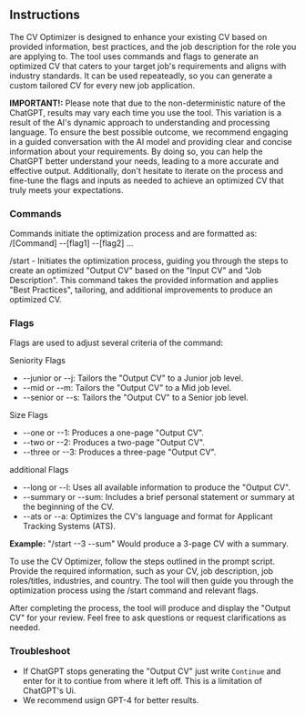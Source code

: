 ## Instructions

The CV Optimizer is designed to enhance your existing CV based on provided information, best practices, and the job description for the role you are applying to. The tool uses commands and flags to generate an optimized CV that caters to your target job's requirements and aligns with industry standards. It can be used repeateadly, so you can generate a custom tailored CV for every new job application.

**IMPORTANT!:** Please note that due to the non-deterministic nature of the ChatGPT, results may vary each time you use the tool. This variation is a result of the AI's dynamic approach to understanding and processing language. To ensure the best possible outcome, we recommend engaging in a guided conversation with the AI model and providing clear and concise information about your requirements. By doing so, you can help the ChatGPT better understand your needs, leading to a more accurate and effective output. Additionally, don't hesitate to iterate on the process and fine-tune the flags and inputs as needed to achieve an optimized CV that truly meets your expectations.

### Commands

Commands initiate the optimization process and are formatted as: /[Command] --[flag1] --[flag2] ...

/start - Initiates the optimization process, guiding you through the steps to create an optimized "Output CV" based on the "Input CV" and "Job Description". This command takes the provided information and applies "Best Practices", tailoring, and additional improvements to produce an optimized CV.

### Flags

Flags are used to adjust several criteria of the command:

Seniority Flags
- --junior or --j: Tailors the "Output CV" to a Junior job level.
- --mid or --m: Tailors the "Output CV" to a Mid job level.
- --senior or --s: Tailors the "Output CV" to a Senior job level.

Size Flags
- --one or --1: Produces a one-page "Output CV".
- --two or --2: Produces a two-page "Output CV".
- --three or --3: Produces a three-page "Output CV".

additional Flags
- --long or --l: Uses all available information to produce the "Output CV".
- --summary or --sum: Includes a brief personal statement or summary at the beginning of the CV.
- --ats or --a: Optimizes the CV's language and format for Applicant Tracking Systems (ATS).

**Example:** "/start --3 --sum" Would produce a 3-page CV with a summary.

To use the CV Optimizer, follow the steps outlined in the prompt script. Provide the required information, such as your CV, job description, job roles/titles, industries, and country. The tool will then guide you through the optimization process using the /start command and relevant flags.

After completing the process, the tool will produce and display the "Output CV" for your review. Feel free to ask questions or request clarifications as needed.

### Troubleshoot

- If ChatGPT stops generating the "Output CV" just write `Continue` and enter for it to contiue from where it left off. This is a limitation of ChatGPT's Ui.
- We recommend usign GPT-4 for better results.


